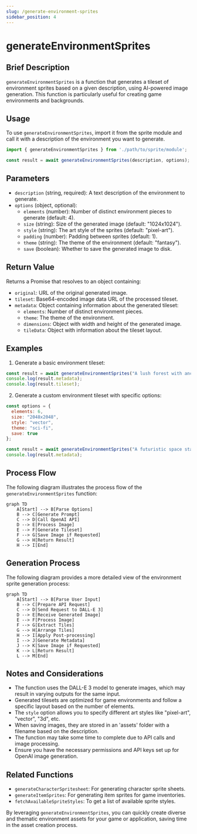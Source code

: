 ```yaml
---
slug: /generate-environment-sprites
sidebar_position: 4
---
```

# generateEnvironmentSprites

## Brief Description

`generateEnvironmentSprites` is a function that generates a tileset of environment sprites based on a given description, using AI-powered image generation. This function is particularly useful for creating game environments and backgrounds.

## Usage

To use `generateEnvironmentSprites`, import it from the sprite module and call it with a description of the environment you want to generate.

```javascript
import { generateEnvironmentSprites } from './path/to/sprite/module';

const result = await generateEnvironmentSprites(description, options);
```

## Parameters

- `description` (string, required): A text description of the environment to generate.
- `options` (object, optional):
  - `elements` (number): Number of distinct environment pieces to generate (default: 4).
  - `size` (string): Size of the generated image (default: "1024x1024").
  - `style` (string): The art style of the sprites (default: "pixel-art").
  - `padding` (number): Padding between sprites (default: 1).
  - `theme` (string): The theme of the environment (default: "fantasy").
  - `save` (boolean): Whether to save the generated image to disk.

## Return Value

Returns a Promise that resolves to an object containing:

- `original`: URL of the original generated image.
- `tileset`: Base64-encoded image data URL of the processed tileset.
- `metadata`: Object containing information about the generated tileset:
  - `elements`: Number of distinct environment pieces.
  - `theme`: The theme of the environment.
  - `dimensions`: Object with width and height of the generated image.
  - `tileData`: Object with information about the tileset layout.

## Examples

1. Generate a basic environment tileset:

```javascript
const result = await generateEnvironmentSprites("A lush forest with ancient ruins");
console.log(result.metadata);
console.log(result.tileset);
```

2. Generate a custom environment tileset with specific options:

```javascript
const options = {
  elements: 6,
  size: "2048x2048",
  style: "vector",
  theme: "sci-fi",
  save: true
};

const result = await generateEnvironmentSprites("A futuristic space station interior", options);
console.log(result.metadata);
```

## Process Flow

The following diagram illustrates the process flow of the `generateEnvironmentSprites` function:

```mermaid
graph TD
    A[Start] --> B[Parse Options]
    B --> C[Generate Prompt]
    C --> D[Call OpenAI API]
    D --> E[Process Image]
    E --> F[Generate Tileset]
    F --> G[Save Image if Requested]
    G --> H[Return Result]
    H --> I[End]
```

## Generation Process

The following diagram provides a more detailed view of the environment sprite generation process:

```mermaid
graph TD
    A[Start] --> B[Parse User Input]
    B --> C[Prepare API Request]
    C --> D[Send Request to DALL-E 3]
    D --> E[Receive Generated Image]
    E --> F[Process Image]
    F --> G[Extract Tiles]
    G --> H[Arrange Tiles]
    H --> I[Apply Post-processing]
    I --> J[Generate Metadata]
    J --> K[Save Image if Requested]
    K --> L[Return Result]
    L --> M[End]
```

## Notes and Considerations

- The function uses the DALL-E 3 model to generate images, which may result in varying outputs for the same input.
- Generated tilesets are optimized for game environments and follow a specific layout based on the number of elements.
- The `style` option allows you to specify different art styles like "pixel-art", "vector", "3d", etc.
- When saving images, they are stored in an 'assets' folder with a filename based on the description.
- The function may take some time to complete due to API calls and image processing.
- Ensure you have the necessary permissions and API keys set up for OpenAI image generation.

## Related Functions

- `generateCharacterSpritesheet`: For generating character sprite sheets.
- `generateItemSprites`: For generating item sprites for game inventories.
- `fetchAvailableSpriteStyles`: To get a list of available sprite styles.

By leveraging `generateEnvironmentSprites`, you can quickly create diverse and thematic environment assets for your game or application, saving time in the asset creation process.
